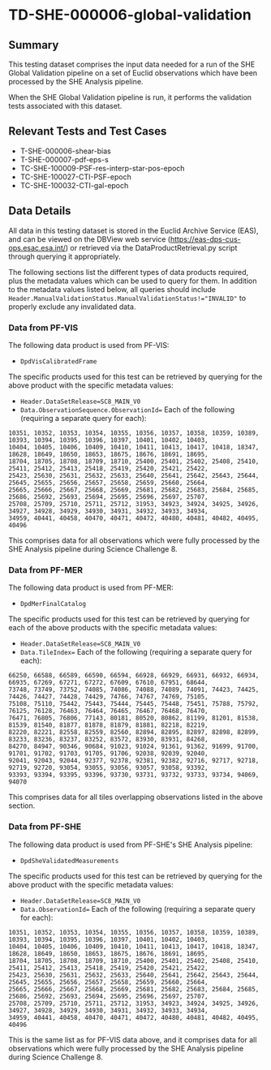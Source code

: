 # TD-SHE-000006-global-validation

## Summary

This testing dataset comprises the input data needed for a run of the SHE Global Validation pipeline on a set of Euclid observations which have been processed by the SHE Analysis pipeline. 

When the SHE Global Validation pipeline is run, it performs the validation tests associated with this dataset.

## Relevant Tests and Test Cases

* T-SHE-000006-shear-bias
* T-SHE-000007-pdf-eps-s
* TC-SHE-100009-PSF-res-interp-star-pos-epoch
* TC-SHE-100027-CTI-PSF-epoch
* TC-SHE-100032-CTI-gal-epoch

## Data Details

All data in this testing dataset is stored in the Euclid Archive Service (EAS), and can be viewed on the DBView web service (https://eas-dps-cus-ops.esac.esa.int/) or retrieved via the DataProductRetrieval.py script through querying it appropriately.

The following sections list the different types of data products required, plus the metadata values which can be used to query for them. In addition to the metadata values listed below, all queries should include ``Header.ManualValidationStatus.ManualValidationStatus!="INVALID"`` to properly exclude any invalidated data.

### Data from PF-VIS

The following data product is used from PF-VIS:

* `DpdVisCalibratedFrame`

The specific products used for this test can be retrieved by querying for the above product with the specific metadata values:

* `Header.DataSetRelease=SC8_MAIN_V0`
* `Data.ObservationSequence.ObservationId=` Each of the following (requiring a separate query for each):

```
10351, 10352, 10353, 10354, 10355, 10356, 10357, 10358, 10359, 10389, 10393, 10394, 10395, 10396, 10397, 10401, 10402, 10403,
10404, 10405, 10406, 10409, 10410, 10411, 10413, 10417, 10418, 18347, 18628, 18649, 18650, 18653, 18675, 18676, 18691, 18695,
18704, 18705, 18708, 18709, 18710, 25400, 25401, 25402, 25408, 25410, 25411, 25412, 25413, 25418, 25419, 25420, 25421, 25422,
25423, 25630, 25631, 25632, 25633, 25640, 25641, 25642, 25643, 25644, 25645, 25655, 25656, 25657, 25658, 25659, 25660, 25664,
25665, 25666, 25667, 25668, 25669, 25681, 25682, 25683, 25684, 25685, 25686, 25692, 25693, 25694, 25695, 25696, 25697, 25707,
25708, 25709, 25710, 25711, 25712, 31953, 34923, 34924, 34925, 34926, 34927, 34928, 34929, 34930, 34931, 34932, 34933, 34934,
34959, 40441, 40458, 40470, 40471, 40472, 40480, 40481, 40482, 40495, 40496
```

This comprises data for all observations which were fully processed by the SHE Analysis pipeline during Science Challenge 8.


### Data from PF-MER

The following data product is used from PF-MER:

* `DpdMerFinalCatalog`

The specific products used for this test can be retrieved by querying for each of the above products with the specific metadata values:

* `Header.DataSetRelease=SC8_MAIN_V0`
* `Data.TileIndex=` Each of the following (requiring a separate query for each):

```
66250, 66588, 66589, 66590, 66594, 66928, 66929, 66931, 66932, 66934, 66935, 67269, 67271, 67272, 67609, 67610, 67951, 68644,
73748, 73749, 73752, 74085, 74086, 74088, 74089, 74091, 74423, 74425, 74426, 74427, 74428, 74429, 74766, 74767, 74769, 75105,
75108, 75110, 75442, 75443, 75444, 75445, 75448, 75451, 75788, 75792, 76125, 76128, 76463, 76464, 76465, 76467, 76468, 76470,
76471, 76805, 76806, 77143, 80181, 80520, 80862, 81199, 81201, 81538, 81539, 81540, 81877, 81878, 81879, 81881, 82218, 82219,
82220, 82221, 82558, 82559, 82560, 82894, 82895, 82897, 82898, 82899, 83233, 83236, 83237, 83252, 83572, 83930, 83931, 84268,
84270, 84947, 90346, 90684, 91023, 91024, 91361, 91362, 91699, 91700, 91701, 91702, 91703, 91705, 91706, 92038, 92039, 92040,
92041, 92043, 92044, 92377, 92378, 92381, 92382, 92716, 92717, 92718, 92719, 92720, 93054, 93055, 93056, 93057, 93058, 93392,
93393, 93394, 93395, 93396, 93730, 93731, 93732, 93733, 93734, 94069, 94070
```

This comprises data for all tiles overlapping observations listed in the above section.

### Data from PF-SHE

The following data product is used from PF-SHE's SHE Analysis pipeline:

* `DpdSheValidatedMeasurements`

The specific products used for this test can be retrieved by querying for the above product with the specific metadata values:

* `Header.DataSetRelease=SC8_MAIN_V0`
* `Data.ObservationId=` Each of the following (requiring a separate query for each):

```
10351, 10352, 10353, 10354, 10355, 10356, 10357, 10358, 10359, 10389, 10393, 10394, 10395, 10396, 10397, 10401, 10402, 10403,
10404, 10405, 10406, 10409, 10410, 10411, 10413, 10417, 10418, 18347, 18628, 18649, 18650, 18653, 18675, 18676, 18691, 18695,
18704, 18705, 18708, 18709, 18710, 25400, 25401, 25402, 25408, 25410, 25411, 25412, 25413, 25418, 25419, 25420, 25421, 25422,
25423, 25630, 25631, 25632, 25633, 25640, 25641, 25642, 25643, 25644, 25645, 25655, 25656, 25657, 25658, 25659, 25660, 25664,
25665, 25666, 25667, 25668, 25669, 25681, 25682, 25683, 25684, 25685, 25686, 25692, 25693, 25694, 25695, 25696, 25697, 25707,
25708, 25709, 25710, 25711, 25712, 31953, 34923, 34924, 34925, 34926, 34927, 34928, 34929, 34930, 34931, 34932, 34933, 34934,
34959, 40441, 40458, 40470, 40471, 40472, 40480, 40481, 40482, 40495, 40496
```

This is the same list as for PF-VIS data above, and it comprises data for all observations which were fully processed by the SHE Analysis pipeline during Science Challenge 8.
